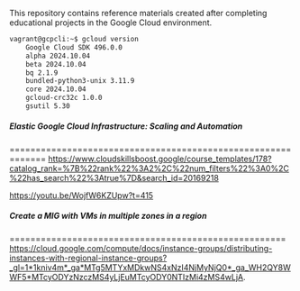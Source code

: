 This repository contains reference materials created after completing educational projects in the Google Cloud environment.

```bash
vagrant@gcpcli:~$ gcloud version
    Google Cloud SDK 496.0.0
    alpha 2024.10.04
    beta 2024.10.04
    bq 2.1.9
    bundled-python3-unix 3.11.9
    core 2024.10.04
    gcloud-crc32c 1.0.0
    gsutil 5.30
```

##### Elastic Google Cloud Infrastructure: Scaling and Automation
=============================================================
https://www.cloudskillsboost.google/course_templates/178?catalog_rank=%7B%22rank%22%3A2%2C%22num_filters%22%3A0%2C%22has_search%22%3Atrue%7D&search_id=20169218

https://youtu.be/WojfW6KZUpw?t=415


##### Create a MIG with VMs in multiple zones in a region
=====================================================
https://cloud.google.com/compute/docs/instance-groups/distributing-instances-with-regional-instance-groups?_gl=1*1kniv4m*_ga*MTg5MTYxMDkwNS4xNzI4NjMyNjQ0*_ga_WH2QY8WWF5*MTcyODYzNzczMS4yLjEuMTcyODY0NTIzMi4zMS4wLjA.